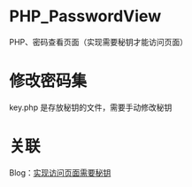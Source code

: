 # PHP_PasswordView

PHP、密码查看页面（实现需要秘钥才能访问页面）

# 修改密码集

key.php 是存放秘钥的文件，需要手动修改秘钥

# 关联

Blog：[实现访问页面需要秘钥](https://blog.zgcwkj.cn/archives/125.html)
